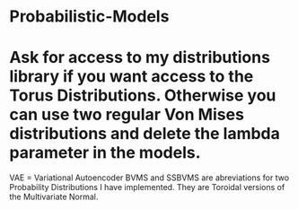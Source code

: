 # Probabilistic-Models
# Ask for access to my distributions library if you want access to the Torus Distributions. Otherwise you can use two regular Von Mises distributions and delete the lambda parameter in the models.

VAE = Variational Autoencoder
BVMS and SSBVMS are abreviations for two Probability Distributions I have implemented. They are Toroidal versions of the Multivariate Normal. 
